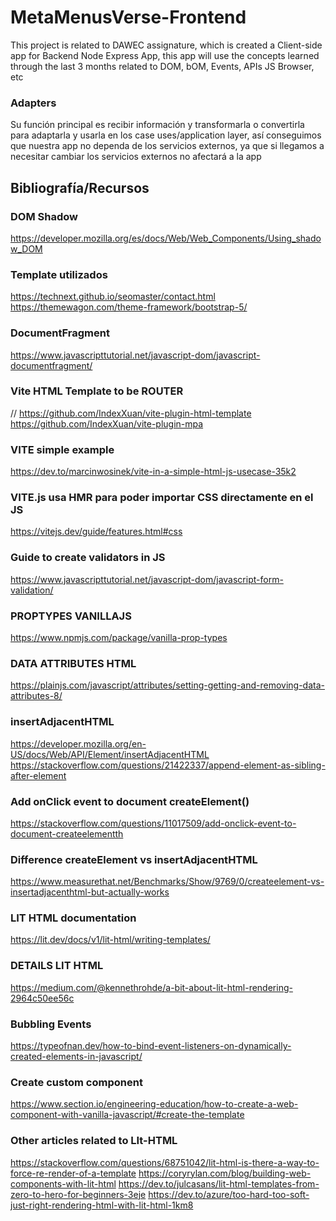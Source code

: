 # MetaMenusVerse-Frontend

This project is related to DAWEC assignature, which is created a Client-side app for Backend Node Express App, this app will use the concepts learned through the last 3 months related to DOM, bOM, Events, APIs JS Browser, etc

### Adapters

Su función principal es recibir información y transformarla o convertirla para adaptarla y usarla en los case uses/application layer, así conseguimos que nuestra app no dependa de los servicios externos, ya que si llegamos a necesitar cambiar los servicios externos no afectará a la app

## Bibliografía/Recursos

### DOM Shadow
https://developer.mozilla.org/es/docs/Web/Web_Components/Using_shadow_DOM

### Template utilizados
https://technext.github.io/seomaster/contact.html
https://themewagon.com/theme-framework/bootstrap-5/

### DocumentFragment
https://www.javascripttutorial.net/javascript-dom/javascript-documentfragment/

### Vite HTML Template to be ROUTER
// https://github.com/IndexXuan/vite-plugin-html-template
https://github.com/IndexXuan/vite-plugin-mpa

### VITE simple example
https://dev.to/marcinwosinek/vite-in-a-simple-html-js-usecase-35k2

### VITE.js usa HMR para poder importar CSS directamente en el JS
https://vitejs.dev/guide/features.html#css

### Guide to create validators in JS
https://www.javascripttutorial.net/javascript-dom/javascript-form-validation/

### PROPTYPES VANILLAJS
https://www.npmjs.com/package/vanilla-prop-types

### DATA ATTRIBUTES HTML
https://plainjs.com/javascript/attributes/setting-getting-and-removing-data-attributes-8/

### insertAdjacentHTML
https://developer.mozilla.org/en-US/docs/Web/API/Element/insertAdjacentHTML
https://stackoverflow.com/questions/21422337/append-element-as-sibling-after-element

### Add onClick event to document createElement()
https://stackoverflow.com/questions/11017509/add-onclick-event-to-document-createelementth

### Difference createElement vs insertAdjacentHTML
https://www.measurethat.net/Benchmarks/Show/9769/0/createelement-vs-insertadjacenthtml-but-actually-works


### LIT HTML documentation
https://lit.dev/docs/v1/lit-html/writing-templates/

### DETAILS LIT HTML
https://medium.com/@kennethrohde/a-bit-about-lit-html-rendering-2964c50ee56c


### Bubbling Events
https://typeofnan.dev/how-to-bind-event-listeners-on-dynamically-created-elements-in-javascript/

### Create custom component
https://www.section.io/engineering-education/how-to-create-a-web-component-with-vanilla-javascript/#create-the-template

### Other articles related to LIt-HTML
https://stackoverflow.com/questions/68751042/lit-html-is-there-a-way-to-force-re-render-of-a-template
https://coryrylan.com/blog/building-web-components-with-lit-html
https://dev.to/julcasans/lit-html-templates-from-zero-to-hero-for-beginners-3eje
https://dev.to/azure/too-hard-too-soft-just-right-rendering-html-with-lit-html-1km8